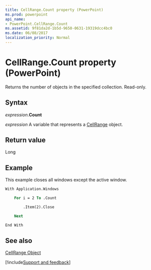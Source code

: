 ```yaml
---
title: CellRange.Count property (PowerPoint)
ms.prod: powerpoint
api_name:
- PowerPoint.CellRange.Count
ms.assetid: 9f81da2d-1b5d-9650-0631-19319dcc4bc0
ms.date: 06/08/2017
localization_priority: Normal
---
```



# CellRange.Count property (PowerPoint)

Returns the number of objects in the specified collection. Read-only.


## Syntax

_expression_.**Count**

_expression_ A variable that represents a [CellRange](PowerPoint.CellRange.md) object.


## Return value

Long


## Example

This example closes all windows except the active window.


```vb
With Application.Windows

    For i = 2 To .Count

        .Item(2).Close

    Next

End With
```


## See also


[CellRange Object](PowerPoint.CellRange.md)

[!include[Support and feedback](~/includes/feedback-boilerplate.md)]